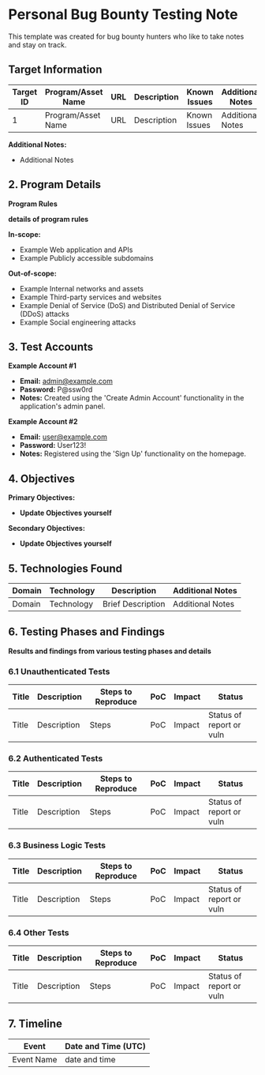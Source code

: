 # Personal Bug Bounty Testing Note

This template was created for bug bounty hunters who like to take notes and stay on track.

## Target Information

| Target ID | Program/Asset Name | URL | Description | Known Issues  | Additional Notes |
|---|---|---|---|---|---|
| 1 | Program/Asset Name | URL | Description | Known Issues | Additional Notes |

**Additional Notes:**

- Additional Notes

## 2. Program Details

**Program Rules**

**details of program rules**

**In-scope:**
  - Example Web application and APIs
  - Example Publicly accessible subdomains
 
**Out-of-scope:**
  - Example Internal networks and assets
  - Example Third-party services and websites
  - Example Denial of Service (DoS) and Distributed Denial of Service (DDoS) attacks
  - Example Social engineering attacks

## 3. Test Accounts

**Example Account #1**
  - **Email:** admin@example.com
  - **Password:** P@ssw0rd
  - **Notes:** Created using the 'Create Admin Account' functionality in the application's admin panel.

**Example Account #2**
  - **Email:** user@example.com
  - **Password:** User123!
  - **Notes:** Registered using the 'Sign Up' functionality on the homepage.

## 4. Objectives

**Primary Objectives:**
  * **Update Objectives yourself**

**Secondary Objectives:**
  * **Update Objectives yourself**

## 5. Technologies Found

| Domain | Technology | Description | Additional Notes |
|---|---|---|---|
| Domain | Technology | Brief Description | Additional Notes |

## 6. Testing Phases and Findings

**Results and findings from various testing phases and details**

### 6.1 Unauthenticated Tests

| Title | Description | Steps to Reproduce | PoC | Impact  | Status |
|---|---|---|---|---|---|
| Title | Description | Steps | PoC | Impact | Status of report or vuln |

### 6.2 Authenticated Tests

| Title | Description | Steps to Reproduce | PoC | Impact  | Status |
|---|---|---|---|---|---|
| Title | Description | Steps | PoC | Impact | Status of report or vuln |

### 6.3 Business Logic Tests

| Title | Description | Steps to Reproduce | PoC | Impact  | Status |
|---|---|---|---|---|---|
| Title | Description | Steps | PoC | Impact | Status of report or vuln |

### 6.4 Other Tests

| Title | Description | Steps to Reproduce | PoC | Impact  | Status |
|---|---|---|---|---|---|
| Title | Description | Steps | PoC | Impact | Status of report or vuln |

## 7. Timeline

| Event | Date and Time (UTC) |
|---|---|
| Event Name | date and time |
